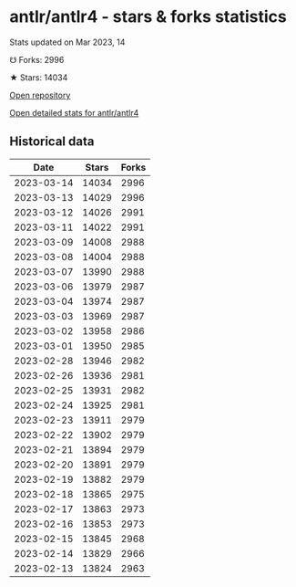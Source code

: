 # antlr/antlr4 - stars & forks statistics

Stats updated on Mar 2023, 14

☋ Forks: 2996

★ Stars: 14034

[Open repository](https://github.com/antlr/antlr4)

[Open detailed stats for antlr/antlr4](https://reviewgithub.com/rep/antlr/antlr4)

## Historical data
| Date | Stars | Forks |
|------|-------|-------|
| 2023-03-14 | 14034 | 2996 | 
| 2023-03-13 | 14029 | 2996 | 
| 2023-03-12 | 14026 | 2991 | 
| 2023-03-11 | 14022 | 2991 | 
| 2023-03-09 | 14008 | 2988 | 
| 2023-03-08 | 14004 | 2988 | 
| 2023-03-07 | 13990 | 2988 | 
| 2023-03-06 | 13979 | 2987 | 
| 2023-03-04 | 13974 | 2987 | 
| 2023-03-03 | 13969 | 2987 | 
| 2023-03-02 | 13958 | 2986 | 
| 2023-03-01 | 13950 | 2985 | 
| 2023-02-28 | 13946 | 2982 | 
| 2023-02-26 | 13936 | 2981 | 
| 2023-02-25 | 13931 | 2982 | 
| 2023-02-24 | 13925 | 2981 | 
| 2023-02-23 | 13911 | 2979 | 
| 2023-02-22 | 13902 | 2979 | 
| 2023-02-21 | 13894 | 2979 | 
| 2023-02-20 | 13891 | 2979 | 
| 2023-02-19 | 13882 | 2979 | 
| 2023-02-18 | 13865 | 2975 | 
| 2023-02-17 | 13863 | 2973 | 
| 2023-02-16 | 13853 | 2973 | 
| 2023-02-15 | 13845 | 2968 | 
| 2023-02-14 | 13829 | 2966 | 
| 2023-02-13 | 13824 | 2963 | 

